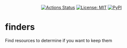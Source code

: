 <p align="center">
<a href="https://github.com/acaire/finders/actions"><img alt="Actions Status" src="https://github.com/acaire/finders/workflows/Test/badge.svg"></a>
<a href="https://github.com/acaire/finders/blob/master/LICENSE"><img alt="License: MIT" src="https://img.shields.io/github/license/acaire/finders"></a>
<a href="https://pypi.org/project/finders/"><img alt="PyPI" src="https://img.shields.io/pypi/v/finders"></a>
</p>

finders
=======

Find resources to determine if you want to keep them
